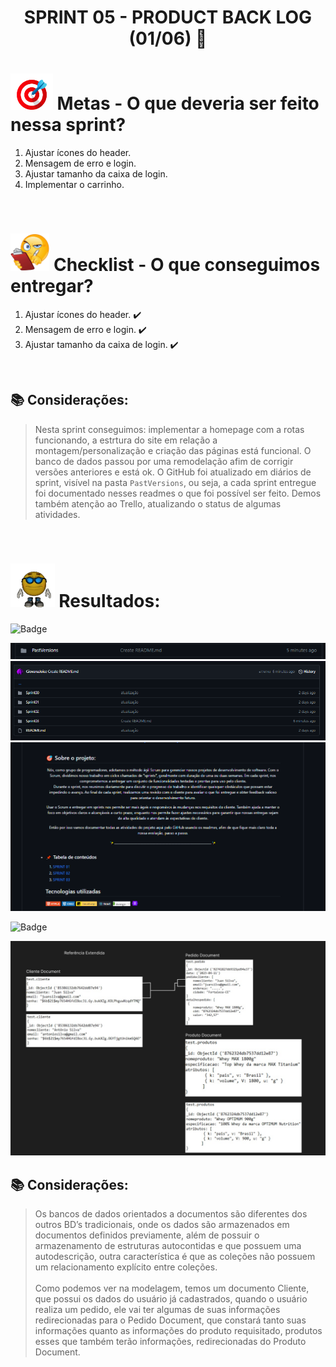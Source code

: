 # <p align="center"> SPRINT 05 - PRODUCT BACK LOG (01/06) 📝 </p>

# <img src="/ReadmeProjeto/alvo.gif" alt="Logo" height="58"> Metas - O que deveria ser feito nessa sprint?

1. Ajustar ícones do header. 
2. Mensagem de erro e login. 
3. Ajustar tamanho da caixa de login. 
4. Implementar o carrinho. 

<br/>

# <img src="/ReadmeProjeto/emoticonDaCheckList.png" alt="Logo" height="60"> Checklist - O que conseguimos entregar?  


1. Ajustar ícones do header. ✔️
2. Mensagem de erro e login. ✔️
3. Ajustar tamanho da caixa de login. ✔️


<br/>

## 📚 Considerações:

> Nesta sprint conseguimos: implementar a homepage com a rotas funcionando, a estrtura do site em relação a montagem/personalização e criação das páginas está funcional. O banco de dados passou por uma remodelação afim de corrigir versões anteriores e está ok. O GitHub foi atualizado em diários de sprint, visível na pasta `PastVersions`, ou seja, a cada sprint entregue foi documentado nesses readmes o que foi possível ser feito. Demos também atenção ao Trello, atualizando o status de algumas atividades.
<br/>

# <img src="/ReadmeProjeto/resultados.gif" alt="Logo" height="70"> Resultados:

![Badge](https://img.shields.io/badge/GitHub-Repositório-blueviolet)

<img src="/ReadmeProjeto/pastversions1.PNG" alt="Logo" height="">
<img src="/ReadmeProjeto/pastversions2.PNG" alt="Logo" height="">
<img src="/ReadmeProjeto/pastversions3.PNG" alt="Logo" height="">

![Badge](https://img.shields.io/badge/BD-Modelagem-blueviolet)


<img src="/ReadmeProjeto/bdSite.jpg" alt="Logo" height="">

## 📚 Considerações:

> Os bancos de dados orientados a documentos são diferentes dos outros BD’s tradicionais, onde os dados são armazenados em documentos definidos previamente, além de possuir o armazenamento de estruturas autocontidas e que possuem uma autodescrição, outra característica é que as coleções não possuem um relacionamento explícito entre coleções. <br/> <br/> Como podemos ver na modelagem, temos um documento Cliente, que possui os dados do usuário já cadastrados, quando o usuário realiza um pedido, ele vai ter algumas de suas informações redirecionadas para o Pedido Document, que constará tanto suas informações quanto as informações do produto requisitado, produtos esses que também terão informações, redirecionadas do Produto Document.

<br/>
